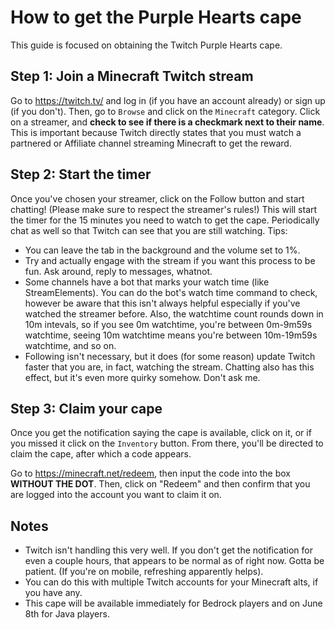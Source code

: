 # How to get the Purple Hearts cape

This guide is focused on obtaining the Twitch Purple Hearts cape.

## Step 1: Join a Minecraft Twitch stream
Go to https://twitch.tv/ and log in (if you have an account already) or sign up (if you don't). Then, go to `Browse` and click on the `Minecraft` category. Click on a streamer, and **check to see if there is a checkmark next to their name**. This is important because Twitch directly states that you must watch a partnered or Affiliate channel streaming Minecraft to get the reward.
## Step 2: Start the timer
Once you've chosen your streamer, click on the Follow button and start chatting! (Please make sure to respect the streamer's rules!) This will start the timer for the 15 minutes you need to watch to get the cape. Periodically chat as well so that Twitch can see that you are still watching.
Tips:
* You can leave the tab in the background and the volume set to 1%.
* Try and actually engage with the stream if you want this process to be fun. Ask around, reply to messages, whatnot.
* Some channels have a bot that marks your watch time (like StreamElements). You can do the bot's watch time command to check, however be aware that this isn't always helpful especially if you've watched the streamer before. Also, the watchtime count rounds down in 10m intevals, so if you see 0m watchtime, you're between 0m-9m59s watchtime, seeing 10m watchtime means you're between 10m-19m59s watchtime, and so on.
* Following isn't necessary, but it does (for some reason) update Twitch faster that you are, in fact, watching the stream. Chatting also has this effect, but it's even more quirky somehow. Don't ask me.
## Step 3: Claim your cape
Once you get the notification saying the cape is available, click on it, or if you missed it click on the `Inventory` button. From there, you'll be directed to claim the cape, after which a code appears.

Go to https://minecraft.net/redeem, then input the code into the box **WITHOUT THE DOT**. Then, click on "Redeem" and then confirm that you are logged into the account you want to claim it on.

## Notes
* Twitch isn't handling this very well. If you don't get the notification for even a couple hours, that appears to be normal as of right now. Gotta be patient. (If you're on mobile, refreshing apparently helps).
* You can do this with multiple Twitch accounts for your Minecraft alts, if you have any.
* This cape will be available immediately for Bedrock players and on June 8th for Java players.
